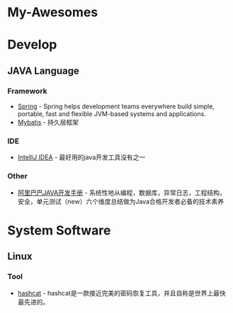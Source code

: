 # My-Awesomes

# Develop
## JAVA Language
### Framework
- [Spring](https://spring.io) - Spring helps development teams everywhere build simple, portable,  fast and flexible JVM-based systems and applications.
- [Mybatis](http://www.mybatis.org/mybatis-3/zh) - 持久层框架
### IDE
- [IntelliJ IDEA](https://www.jetbrains.com/idea/) - 最好用的java开发工具没有之一
### Other
- [阿里巴巴JAVA开发手册](https://github.com/alibaba/p3c) - 系统性地从编程，数据库，异常日志，工程结构，安全，单元测试（new）六个维度总结做为Java合格开发者必备的技术素养

# System Software
## Linux
### Tool
- [hashcat](https://github.com/hashcat/hashcat) - hashcat是一款接近完美的密码恢复工具，并且自称是世界上最快最先进的。
